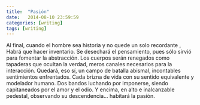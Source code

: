 ```yaml
---
title:  "Pasión"
date:   2014-08-10 23:59:59
categories: [writing]
tags: [writing]
---
```


Al final, cuando el hombre sea historia y no quede un solo recordante , Habrá que hacer inventario. Se desechará el pensamiento, pues sólo sirvió para fomentar la abstracción. Los cuerpos serán renegados como tapaderas que ocultan la verdad, meros canales necesarios para la interacción. Quedará, eso sí, un campo de batalla abismal, incontables sentimientos enfrentados. Cada brizna de vida con su sentido equivalente y modelador humano. Dos bandos luchando por imponerse, siendo capitaneados por el amor y el odio. Y encima, en alto e inalcanzable pedestal, observando su descendencia... habitará la pasión.  
